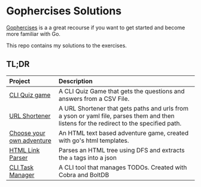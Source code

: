 # Gophercises Solutions
[Gophercises](https://gophercises.com) is a a great recourse if you want to get started and become more familiar with Go.

This repo contains my solutions to the exercises.

## TL;DR

| Project     | Description 
| :---       |    :----   
| [CLI Quiz game](https://github.com/koioannis/Gophercises-Solutions/tree/main/quiz_game)      | A CLI Quiz Game that gets the questions and answers from a CSV File.
| [URL Shortener](https://github.com/koioannis/Gophercises-Solutions/tree/main/url_shortener) | A URL Shortener that gets paths and urls from a yson or yaml file, parses them and then listens for the redirect to the specified path.|
| [Choose your own adventure](https://github.com/koioannis/Gophercises-Solutions/tree/main/cyoa) | An HTML text based adventure game, created with go's html templates. |
| [HTML Link Parser](https://github.com/koioannis/Gophercises-Solutions/tree/main/html_link_parser) | Parses an HTML tree using DFS and extracts the `a` tags into a json |
| [CLI Task Manager](https://github.com/koioannis/Gophercises-Solutions/tree/main/task) | A CLI tool that manages TODOs. Created with Cobra and BoltDB|